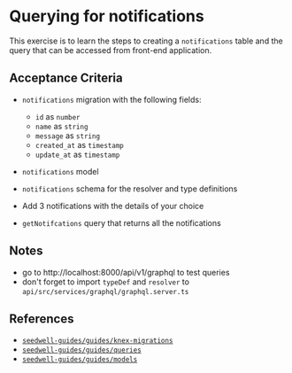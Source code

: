 # Querying for notifications

This exercise is to learn the steps to creating a `notifications` table and the query that can be accessed from front-end application.

## Acceptance Criteria

* `notifications` migration with the following fields:
  * `id` as `number`
  * `name` as `string`
  * `message` as `string`
  * `created_at` as `timestamp`
  * `update_at` as `timestamp`

* `notifications` model
* `notifications` schema for the resolver and type definitions
* Add 3 notifications with the details of your choice
* `getNotifcations` query that returns all the notifications

## Notes

* go to http://localhost:8000/api/v1/graphql to test queries
* don't forget to import `typeDef` and `resolver` to `api/src/services/graphql/graphql.server.ts`

## References

* [`seedwell-guides/guides/knex-migrations`](https://github.com/briandu/seedwell-guides/tree/master/guides/knex-migrations/README.md)
* [`seedwell-guides/guides/queries`](https://github.com/briandu/seedwell-guides/tree/master/guides/queries/README.md)
* [`seedwell-guides/guides/models`](https://github.com/briandu/seedwell-guides/tree/master/guides/models/README.md)

